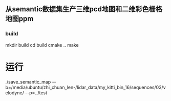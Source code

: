 ## 从semantic数据集生产三维pcd地图和二维彩色栅格地图ppm

### build
mkdir build
cd build
cmake ..
make
# 运行
./save_semantic_map --b=/media/ubuntu/zhi_chuan_len-/lidar_data/my_kitti_bin_16/sequences/03/velodyne/ --p=../test


